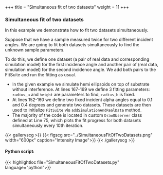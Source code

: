 +++
title = "Simultaneous fit of two datasets"
weight = 11
+++

### Simultaneous fit of two datasets

In this example we demonstrate how to fit two datasets simultaneously.

Suppose that we have a sample measured twice for two different incident angles. We are going to fit both datasets simultaneously to find the unknown sample parameters.

To do this, we define one dataset (a pair of real data and corresponding simulation model) for the first incidence angle and another pair of (real data, simulation model) for the second incidence angle. We add both pairs to the FitSuite and run the fitting as usual.

* In the given example we simulate hemi ellipsoids on top of substrate without interference. At lines 167-169 we define 3 fitting parameters: `radius_a` and `height` are parameters to find, `radius_b` is fixed.
* At lines 152-160 we define two fixed incident alpha angles equal to 0.1 and 0.4 degrees and generate two datasets. These datasets are then used to initialize `FitSuite` via `addSimulationAndRealData` method.
* The majority of the code is located in custom `DrawObserver` class defined at Line 75, which plots the fit progress for both datasets simultaneously every 10th iteration.

{{< galleryscg >}}
{{< figscg src="../SimultaneousFitOfTwoDatasets.png" width="600px" caption="Intensity Image">}}
{{< /galleryscg >}}

#### Python script:
{{< highlightloc file="SimultaneousFitOfTwoDatasets.py" language="python">}}